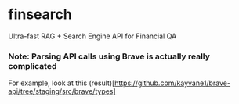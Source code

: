 # finsearch
Ultra-fast RAG + Search Engine API for Financial QA



### Note: Parsing API calls using Brave is actually really complicated
For example, look at this (result)[https://github.com/kayvane1/brave-api/tree/staging/src/brave/types]

